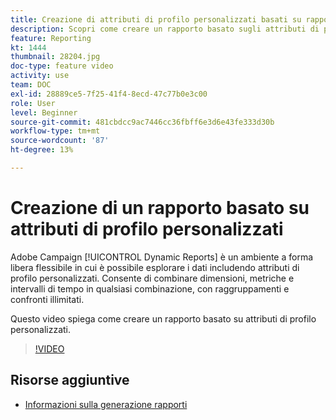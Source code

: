```yaml
---
title: Creazione di attributi di profilo personalizzati basati su rapporti
description: Scopri come creare un rapporto basato sugli attributi di profilo personalizzati.
feature: Reporting
kt: 1444
thumbnail: 28204.jpg
doc-type: feature video
activity: use
team: DOC
exl-id: 28889ce5-7f25-41f4-8ecd-47c77b0e3c00
role: User
level: Beginner
source-git-commit: 481cbdcc9ac7446cc36fbff6e3d6e43fe333d30b
workflow-type: tm+mt
source-wordcount: '87'
ht-degree: 13%

---
```


# Creazione di un rapporto basato su attributi di profilo personalizzati

Adobe Campaign [!UICONTROL Dynamic Reports] è un ambiente a forma libera flessibile in cui è possibile esplorare i dati includendo attributi di profilo personalizzati. Consente di combinare dimensioni, metriche e intervalli di tempo in qualsiasi combinazione, con raggruppamenti e confronti illimitati.

Questo video spiega come creare un rapporto basato su attributi di profilo personalizzati.

>[!VIDEO](https://video.tv.adobe.com/v/28204?quality=12)

## Risorse aggiuntive

* [Informazioni sulla generazione rapporti](https://experienceleague.adobe.com/docs/campaign-standard/using/reporting/about-reporting/about-dynamic-reports.html?lang=en)
